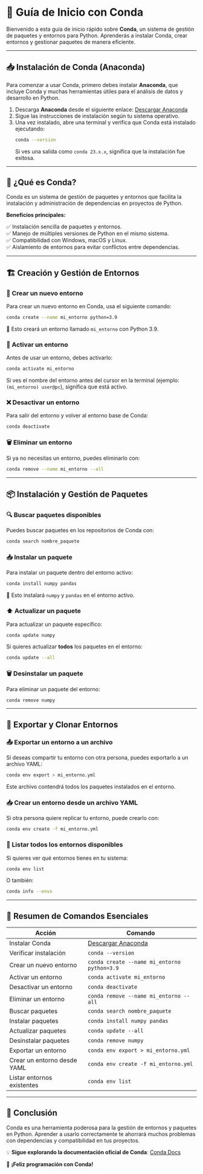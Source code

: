# 🐍 Guía de Inicio con Conda

Bienvenido a esta guía de inicio rápido sobre **Conda**, un sistema de gestión de paquetes y entornos para Python. Aprenderás a instalar Conda, crear entornos y gestionar paquetes de manera eficiente.

---

## 📥 Instalación de Conda (Anaconda)
Para comenzar a usar Conda, primero debes instalar **Anaconda**, que incluye Conda y muchas herramientas útiles para el análisis de datos y desarrollo en Python.

1. Descarga **Anaconda** desde el siguiente enlace: [Descargar Anaconda](https://www.anaconda.com/download/success)
2. Sigue las instrucciones de instalación según tu sistema operativo.
3. Una vez instalado, abre una terminal y verifica que Conda está instalado ejecutando:
   ```bash
   conda --version
   ```
   Si ves una salida como `conda 23.x.x`, significa que la instalación fue exitosa.

---

## 🔹 ¿Qué es Conda?
Conda es un sistema de gestión de paquetes y entornos que facilita la instalación y administración de dependencias en proyectos de Python.

**Beneficios principales:**

✅ Instalación sencilla de paquetes y entornos.  
✅ Manejo de múltiples versiones de Python en el mismo sistema.  
✅ Compatibilidad con Windows, macOS y Linux.  
✅ Aislamiento de entornos para evitar conflictos entre dependencias.  

---

## 🏗️ Creación y Gestión de Entornos

### 📌 Crear un nuevo entorno
Para crear un nuevo entorno en Conda, usa el siguiente comando:
```bash
conda create --name mi_entorno python=3.9
```
📌 Esto creará un entorno llamado `mi_entorno` con Python 3.9.

### 🔄 Activar un entorno
Antes de usar un entorno, debes activarlo:
```bash
conda activate mi_entorno
```
Si ves el nombre del entorno antes del cursor en la terminal (ejemplo: `(mi_entorno) user@pc`), significa que está activo.

### ❌ Desactivar un entorno
Para salir del entorno y volver al entorno base de Conda:
```bash
conda deactivate
```

### 🗑️ Eliminar un entorno
Si ya no necesitas un entorno, puedes eliminarlo con:
```bash
conda remove --name mi_entorno --all
```

---

## 📦 Instalación y Gestión de Paquetes

### 🔍 Buscar paquetes disponibles
Puedes buscar paquetes en los repositorios de Conda con:
```bash
conda search nombre_paquete
```

### 📥 Instalar un paquete
Para instalar un paquete dentro del entorno activo:
```bash
conda install numpy pandas
```
📌 Esto instalará `numpy` y `pandas` en el entorno activo.

### ⬆️ Actualizar un paquete
Para actualizar un paquete específico:
```bash
conda update numpy
```
Si quieres actualizar **todos** los paquetes en el entorno:
```bash
conda update --all
```

### 🗑️ Desinstalar un paquete
Para eliminar un paquete del entorno:
```bash
conda remove numpy
```

---

## 🔄 Exportar y Clonar Entornos

### 📤 Exportar un entorno a un archivo
Si deseas compartir tu entorno con otra persona, puedes exportarlo a un archivo YAML:
```bash
conda env export > mi_entorno.yml
```
Este archivo contendrá todos los paquetes instalados en el entorno.

### 📥 Crear un entorno desde un archivo YAML
Si otra persona quiere replicar tu entorno, puede crearlo con:
```bash
conda env create -f mi_entorno.yml
```

### 📑 Listar todos los entornos disponibles
Si quieres ver qué entornos tienes en tu sistema:
```bash
conda env list
```
O también:
```bash
conda info --envs
```

---

## 🚀 Resumen de Comandos Esenciales

| Acción | Comando |
|--------|---------|
| Instalar Conda | [Descargar Anaconda](https://www.anaconda.com/download/success) |
| Verificar instalación | `conda --version` |
| Crear un nuevo entorno | `conda create --name mi_entorno python=3.9` |
| Activar un entorno | `conda activate mi_entorno` |
| Desactivar un entorno | `conda deactivate` |
| Eliminar un entorno | `conda remove --name mi_entorno --all` |
| Buscar paquetes | `conda search nombre_paquete` |
| Instalar paquetes | `conda install numpy pandas` |
| Actualizar paquetes | `conda update --all` |
| Desinstalar paquetes | `conda remove numpy` |
| Exportar un entorno | `conda env export > mi_entorno.yml` |
| Crear un entorno desde YAML | `conda env create -f mi_entorno.yml` |
| Listar entornos existentes | `conda env list` |

---

## 🎯 Conclusión
Conda es una herramienta poderosa para la gestión de entornos y paquetes en Python. Aprender a usarlo correctamente te ahorrará muchos problemas con dependencias y compatibilidad en tus proyectos.

💡 **Sigue explorando la documentación oficial de Conda**: [Conda Docs](https://docs.conda.io/projects/conda/en/stable/user-guide/getting-started.html)

🚀 **¡Feliz programación con Conda!**